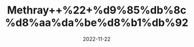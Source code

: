 ---
title: 'Methray++%22+%d9%85%db%8c%d8%aa%da%be%d8%b1%db%92'
date: '2022-11-22' 
metatag: '' 
inventory: '0' 
draft: false 
# meta description 
shortDescripton: 'Large+Fenugreek+Seeds++has+benefits+for+lowering+blood+sugar+levels%2c+boosting+testosterone%2c+and+increasing+milk+production+in+breastfeeding+mothers.+Fenugreek+may+also+reduce+cholesterol+levels%2c+lower+inflammation%2c+and+help+with+appetite+control'
description: 'Seed+%d8%aa%d8%ae%d9%85++%d8%a8%db%8c%d8%ac'
longdescription: ''
tags: ''
brand: ''
subCategory: ''
unit: '50 gm-Pk'
sellCount: '0'
featured: True
# product Price
price: '30.0'
# Product Short Description
shortDescription: 'Large+Fenugreek+Seeds++has+benefits+for+lowering+blood+sugar+levels%2c+boosting+testosterone%2c+and+increasing+milk+production+in+breastfeeding+mothers.+Fenugreek+may+also+reduce+cholesterol+levels%2c+lower+inflammation%2c+and+help+with+appetite+control'
productID: '51866134-992A-ED11-9968-005056B3A416'
type: 'products'
category: 'Seed+%d8%aa%d8%ae%d9%85++%d8%a8%db%8c%d8%ac' 
thumnailproduct: 'https://eraconnect.blob.core.windows.net/product-images/aminsaddiquidawakhana/51866134-992A-ED11-9968-005056B3A416.webp' 
images:
  - image: 'https://eraconnect.blob.core.windows.net/product-images/aminsaddiquidawakhana/51866134-992A-ED11-9968-005056B3A416.webp'  
Variants:
---